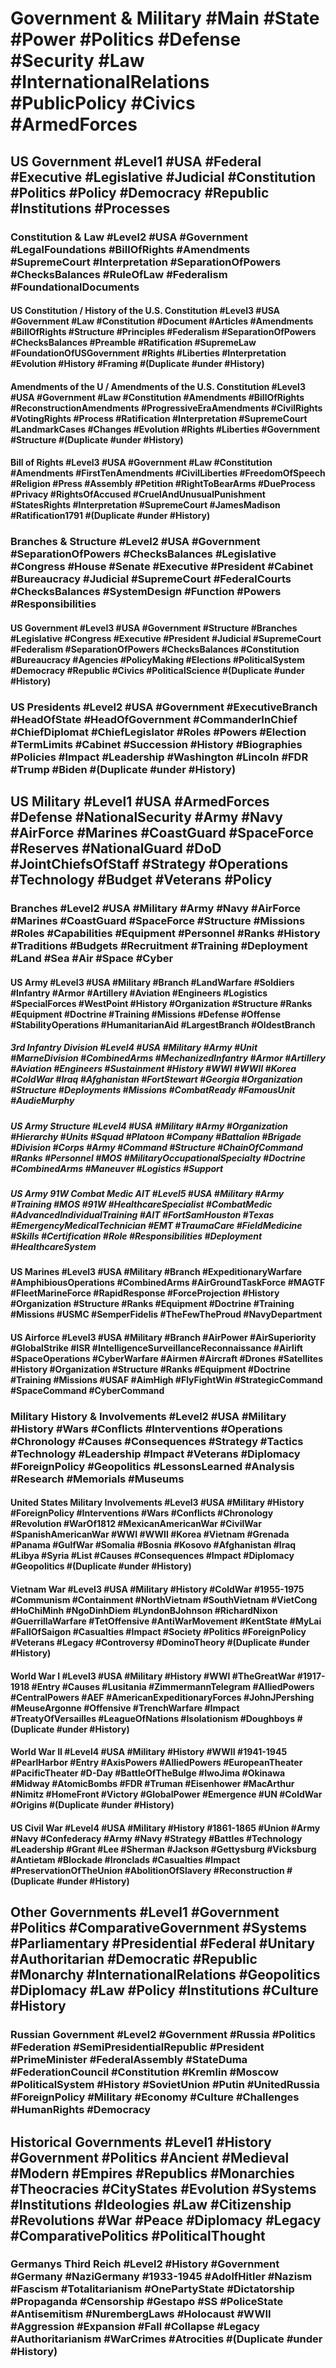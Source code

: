 # Government & Military #Main #State #Power #Politics #Defense #Security #Law #InternationalRelations #PublicPolicy #Civics #ArmedForces

## US Government #Level1 #USA #Federal #Executive #Legislative #Judicial #Constitution #Politics #Policy #Democracy #Republic #Institutions #Processes
### Constitution & Law #Level2 #USA #Government #LegalFoundations #BillOfRights #Amendments #SupremeCourt #Interpretation #SeparationOfPowers #ChecksBalances #RuleOfLaw #Federalism #FoundationalDocuments
#### US Constitution / History of the U.S. Constitution #Level3 #USA #Government #Law #Constitution #Document #Articles #Amendments #BillOfRights #Structure #Principles #Federalism #SeparationOfPowers #ChecksBalances #Preamble #Ratification #SupremeLaw #FoundationOfUSGovernment #Rights #Liberties #Interpretation #Evolution #History #Framing #(Duplicate #under #History)
#### Amendments of the U / Amendments of the U.S. Constitution #Level3 #USA #Government #Law #Constitution #Amendments #BillOfRights #ReconstructionAmendments #ProgressiveEraAmendments #CivilRights #VotingRights #Process #Ratification #Interpretation #SupremeCourt #LandmarkCases #Changes #Evolution #Rights #Liberties #Government #Structure #(Duplicate #under #History)
#### Bill of Rights #Level3 #USA #Government #Law #Constitution #Amendments #FirstTenAmendments #CivilLiberties #FreedomOfSpeech #Religion #Press #Assembly #Petition #RightToBearArms #DueProcess #Privacy #RightsOfAccused #CruelAndUnusualPunishment #StatesRights #Interpretation #SupremeCourt #JamesMadison #Ratification1791 #(Duplicate #under #History)
### Branches & Structure #Level2 #USA #Government #SeparationOfPowers #ChecksBalances #Legislative #Congress #House #Senate #Executive #President #Cabinet #Bureaucracy #Judicial #SupremeCourt #FederalCourts #ChecksBalances #SystemDesign #Function #Powers #Responsibilities
#### US Government #Level3 #USA #Government #Structure #Branches #Legislative #Congress #Executive #President #Judicial #SupremeCourt #Federalism #SeparationOfPowers #ChecksBalances #Constitution #Bureaucracy #Agencies #PolicyMaking #Elections #PoliticalSystem #Democracy #Republic #Civics #PoliticalScience #(Duplicate #under #History)
### US Presidents #Level2 #USA #Government #ExecutiveBranch #HeadOfState #HeadOfGovernment #CommanderInChief #ChiefDiplomat #ChiefLegislator #Roles #Powers #Election #TermLimits #Cabinet #Succession #History #Biographies #Policies #Impact #Leadership #Washington #Lincoln #FDR #Trump #Biden #(Duplicate #under #History)

## US Military #Level1 #USA #ArmedForces #Defense #NationalSecurity #Army #Navy #AirForce #Marines #CoastGuard #SpaceForce #Reserves #NationalGuard #DoD #JointChiefsOfStaff #Strategy #Operations #Technology #Budget #Veterans #Policy
### Branches #Level2 #USA #Military #Army #Navy #AirForce #Marines #CoastGuard #SpaceForce #Structure #Missions #Roles #Capabilities #Equipment #Personnel #Ranks #History #Traditions #Budgets #Recruitment #Training #Deployment #Land #Sea #Air #Space #Cyber
#### US Army #Level3 #USA #Military #Branch #LandWarfare #Soldiers #Infantry #Armor #Artillery #Aviation #Engineers #Logistics #SpecialForces #WestPoint #History #Organization #Structure #Ranks #Equipment #Doctrine #Training #Missions #Defense #Offense #StabilityOperations #HumanitarianAid #LargestBranch #OldestBranch
##### 3rd Infantry Division #Level4 #USA #Military #Army #Unit #MarneDivision #CombinedArms #MechanizedInfantry #Armor #Artillery #Aviation #Engineers #Sustainment #History #WWI #WWII #Korea #ColdWar #Iraq #Afghanistan #FortStewart #Georgia #Organization #Structure #Deployments #Missions #CombatReady #FamousUnit #AudieMurphy
##### US Army Structure #Level4 #USA #Military #Army #Organization #Hierarchy #Units #Squad #Platoon #Company #Battalion #Brigade #Division #Corps #Army #Command #Structure #ChainOfCommand #Ranks #Personnel #MOS #MilitaryOccupationalSpecialty #Doctrine #CombinedArms #Maneuver #Logistics #Support
##### US Army 91W Combat Medic AIT #Level5 #USA #Military #Army #Training #MOS #91W #HealthcareSpecialist #CombatMedic #AdvancedIndividualTraining #AIT #FortSamHouston #Texas #EmergencyMedicalTechnician #EMT #TraumaCare #FieldMedicine #Skills #Certification #Role #Responsibilities #Deployment #HealthcareSystem
#### US Marines #Level3 #USA #Military #Branch #ExpeditionaryWarfare #AmphibiousOperations #CombinedArms #AirGroundTaskForce #MAGTF #FleetMarineForce #RapidResponse #ForceProjection #History #Organization #Structure #Ranks #Equipment #Doctrine #Training #Missions #USMC #SemperFidelis #TheFewTheProud #NavyDepartment
#### US Airforce #Level3 #USA #Military #Branch #AirPower #AirSuperiority #GlobalStrike #ISR #IntelligenceSurveillanceReconnaissance #Airlift #SpaceOperations #CyberWarfare #Airmen #Aircraft #Drones #Satellites #History #Organization #Structure #Ranks #Equipment #Doctrine #Training #Missions #USAF #AimHigh #FlyFightWin #StrategicCommand #SpaceCommand #CyberCommand
### Military History & Involvements #Level2 #USA #Military #History #Wars #Conflicts #Interventions #Operations #Chronology #Causes #Consequences #Strategy #Tactics #Technology #Leadership #Impact #Veterans #Diplomacy #ForeignPolicy #Geopolitics #LessonsLearned #Analysis #Research #Memorials #Museums
#### United States Military Involvements #Level3 #USA #Military #History #ForeignPolicy #Interventions #Wars #Conflicts #Chronology #Revolution #WarOf1812 #MexicanAmericanWar #CivilWar #SpanishAmericanWar #WWI #WWII #Korea #Vietnam #Grenada #Panama #GulfWar #Somalia #Bosnia #Kosovo #Afghanistan #Iraq #Libya #Syria #List #Causes #Consequences #Impact #Diplomacy #Geopolitics #(Duplicate #under #History)
#### Vietnam War #Level3 #USA #Military #History #ColdWar #1955-1975 #Communism #Containment #NorthVietnam #SouthVietnam #VietCong #HoChiMinh #NgoDinhDiem #LyndonBJohnson #RichardNixon #GuerrillaWarfare #TetOffensive #AntiWarMovement #KentState #MyLai #FallOfSaigon #Casualties #Impact #Society #Politics #ForeignPolicy #Veterans #Legacy #Controversy #DominoTheory #(Duplicate #under #History)
#### World War I #Level3 #USA #Military #History #WWI #TheGreatWar #1917-1918 #Entry #Causes #Lusitania #ZimmermannTelegram #AlliedPowers #CentralPowers #AEF #AmericanExpeditionaryForces #JohnJPershing #MeuseArgonne #Offensive #TrenchWarfare #Impact #TreatyOfVersailles #LeagueOfNations #Isolationism #Doughboys #(Duplicate #under #History)
#### World War II #Level4 #USA #Military #History #WWII #1941-1945 #PearlHarbor #Entry #AxisPowers #AlliedPowers #EuropeanTheater #PacificTheater #D-Day #BattleOfTheBulge #IwoJima #Okinawa #Midway #AtomicBombs #FDR #Truman #Eisenhower #MacArthur #Nimitz #HomeFront #Victory #GlobalPower #Emergence #UN #ColdWar #Origins #(Duplicate #under #History)
#### US Civil War #Level4 #USA #Military #History #1861-1865 #Union #Army #Navy #Confederacy #Army #Navy #Strategy #Battles #Technology #Leadership #Grant #Lee #Sherman #Jackson #Gettysburg #Vicksburg #Antietam #Blockade #Ironclads #Casualties #Impact #PreservationOfTheUnion #AbolitionOfSlavery #Reconstruction #(Duplicate #under #History)

## Other Governments #Level1 #Government #Politics #ComparativeGovernment #Systems #Parliamentary #Presidential #Federal #Unitary #Authoritarian #Democratic #Republic #Monarchy #InternationalRelations #Geopolitics #Diplomacy #Law #Policy #Institutions #Culture #History
### Russian Government #Level2 #Government #Russia #Politics #Federation #SemiPresidentialRepublic #President #PrimeMinister #FederalAssembly #StateDuma #FederationCouncil #Constitution #Kremlin #Moscow #PoliticalSystem #History #SovietUnion #Putin #UnitedRussia #ForeignPolicy #Military #Economy #Culture #Challenges #HumanRights #Democracy

## Historical Governments #Level1 #History #Government #Politics #Ancient #Medieval #Modern #Empires #Republics #Monarchies #Theocracies #CityStates #Evolution #Systems #Institutions #Ideologies #Law #Citizenship #Revolutions #War #Peace #Diplomacy #Legacy #ComparativePolitics #PoliticalThought
### Germanys Third Reich #Level2 #History #Government #Germany #NaziGermany #1933-1945 #AdolfHitler #Nazism #Fascism #Totalitarianism #OnePartyState #Dictatorship #Propaganda #Censorship #Gestapo #SS #PoliceState #Antisemitism #NurembergLaws #Holocaust #WWII #Aggression #Expansion #Fall #Collapse #Legacy #Authoritarianism #WarCrimes #Atrocities #(Duplicate #under #History)

